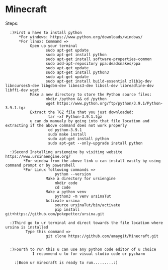 # Minecraft
Steps:

      :)First u have to install python 
          *For windows: https://www.python.org/downloads/windows/
          *For linux: Command => 
               Open up your terminal 
                      sudo apt-get update
                      sudo apt-get install python
                      sudo apt-get install software-properties-common
                      sudo add-apt-repository ppa:deadsnakes/ppa
                      sudo apt-get update
                      sudo apt-get install python3
                      sudo apt-get update
                      sudo apt-get install build-essential zlib1g-dev libncurses5-dev libgdbm-dev libnss3-dev libssl-dev libreadline-dev libffi-dev wget
               Make a new directory to store the Python source files:
                      mkdir /python && cd /python
                      wget https://www.python.org/ftp/python/3.9.1/Python-3.9.1.tgz
               Extract the TGZ file that you just downloaded:
                       tar –xf Python-3.9.1.tgz
               u can do manualy by going into that file location and extracting if the above command does not work properly        
                       cd python-3.9.1
                       sudo make install
                       sudo apt-get install python
                       sudo apt-get --only-upgrade install python
                
      :)Second Installing ursiengine by visiting website https://www.ursinaengine.org/ 
            *For window from the above link u can install easily by using command prompt or by powershell
            *For Linux following commands =>
                          python --version
                      Make a directory for ursiengine
                          mkdir code
                          cd code
                      Make a python venv
                          python3 -m venv ursinaTut
                      Activate ursina
                          source ursinaTut/bin/activate
                          pip install git+https://github.com/pokepetter/ursina.git
                          
      :)Third go to ur terminal and direct towards the file location where ursina is installed 
             Type this command =>
                      git clone https://github.com/amaygit/Minecraft.git
                      
             
      :)Fourth to run this u can use any python code editor of u choice
                I recommend u to for visual studio code or pycharm
          
        :)Boom ur minecraft is ready to run.........:)
                          
